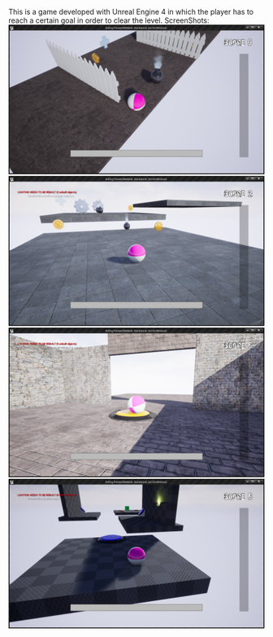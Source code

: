 This is a game developed with Unreal Engine 4 in which the player has to reach a certain goal in order to clear the level. 
ScreenShots: 
![Alt text](1.png?raw=true "Optional Title")
![Alt text](2.png?raw=true "Optional Title")
![Alt text](3.png?raw=true "Optional Title")
![Alt text](4.png?raw=true "Optional Title")
